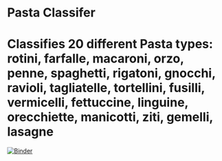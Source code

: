 # Pasta Classifer 
# Classifies 20 different Pasta types:  rotini, farfalle, macaroni, orzo, penne, spaghetti, rigatoni, gnocchi, ravioli, tagliatelle, tortellini, fusilli, vermicelli, fettuccine, linguine, orecchiette, manicotti, ziti, gemelli, lasagne

[![Binder](https://mybinder.org/badge_logo.svg)](https://mybinder.org/v2/gh/JorgeBriones/pastatest/master?urlpath=%2Fvoila%2Frender%2FPastaClassifierTest1.ipynb)
